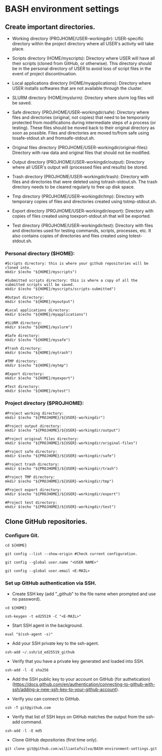 # BASH environment settings

## Create important directories.

- Working directory (PROJHOME/USER-workingdir): USER-specific directory within the project directory where all USER's activity will take place.

- Scripts directory (HOME/myscripts): Directory where USER will have all their scripts (cloned from GitHub, or otherwise). This directory should be in the personal directory of USER to avoid loss of script files in the event of project discontinuation.

- Local applications directory (HOME/myapplications): Directory where USER installs softwares that are not available through the cluster.

- SLURM directory (HOME/myslurm): Directory where slurm log files will be saved.

- Safe directory (PROJHOME/USER-workingdir/safe): Directory where files and directories (original, not copies) that need to be temporarily protected from modifications during intermediate steps of a process (or testing). These files should be moved back to their original directory as soon as possible. Files and directories are moved to/from safe using tosafe-stdout.sh and fromsafe-stdout.sh.

- Original files directory (PROJHOME/USER-workingdir/original-files): Directory with raw data and original files that should not be modified.

- Output directory (PROJHOME/USER-workingdir/output): Directory where all USER's output will (processed files and results) be stored.

- Trash directory (PROJHOME/USER-workingdir/trash): Directory with files and directories that were deleted using totrash-stdout.sh. The trash directory needs to be cleared regularly to free up disk space.

- Tmp directory (PROJHOME/USER-workingdir/tmp): Directory with temporary copies of files and directories created using totmp-stdout.sh.

- Export directory (PROJHOME/USER-workingdir/export): Directory with copies of files created using toexport-stdout.sh that will be exported.

- Test directory (PROJHOME/USER-workingdir/test): Directory with files and directories used for testing commands, scripts, processes, etc. It also contains copies of directories and files created using totest-stdout.sh.

### Personal directory ($HOME):

```
#Scripts directory: this is where your github repositories will be cloned into.
mkdir $(echo "${HOME}/myscripts")

#Submitted scripts directory: this is where a copy of all the submitted scripts will be saved.
mkdir $(echo "${HOME}/myscripts/scripts-submitted")

#Output directory: 
mkdir $(echo "${HOME}/myoutput")

#Local applications directory:
mkdir $(echo "${HOME}/myapplications")

#SLURM directory: 
mkdir $(echo "${HOME}/myslurm")

#Safe directory:
mkdir $(echo "${HOME}/mysafe")

#Trash directory: 
mkdir $(echo "${HOME}/mytrash")

#TMP directory: 
mkdir $(echo "${HOME}/mytmp")

#Export directory:
mkdir $(echo "${HOME}/myexport")

#Test directory:
mkdir $(echo "${HOME}/mytest")
```

### Project directory ($PROJHOME):

```
#Project working directory: 
mkdir $(echo "${PROJHOME}/${USER}-workingdir")

#Project output directory: 
mkdir $(echo "${PROJHOME}/${USER}-workingdir/output")

#Project original files directory: 
mkdir $(echo "${PROJHOME}/${USER}-workingdir/original-files")

#Project safe directory:
mkdir $(echo "${PROJHOME}/${USER}-workingdir/safe")

#Project trash directory: 
mkdir $(echo "${PROJHOME}/${USER}-workingdir/trash")

#Project TMP directory:
mkdir $(echo "${PROJHOME}/${USER}-workingdir/tmp")

#Project export directory:
mkdir $(echo "${PROJHOME}/${USER}-workingdir/export")

#Project test directory: 
mkdir $(echo "${PROJHOME}/${USER}-workingdir/test")
```

## Clone GitHub repositories.

### Configure Git.

```
cd ${HOME}

git config --list --show-origin #Check current configuration.

git config --global user.name "<USER NAME>"

git config --global user.email <E-MAIL>
```

### Set up GitHub authentication via SSH.

- Create SSH key (add "\_github" to the file name when prompted and use no password).

```
cd ${HOME}

ssh-keygen -t ed25519 -C "<E-MAIL>" 
```

- Start SSH agent in the background.

```
eval "$(ssh-agent -s)"
```

- Add your SSH private key to the ssh-agent.

```
ssh-add ~/.ssh/id_ed25519_github
```

- Verify that you have a private key generated and loaded into SSH.

```
ssh-add -l -E sha256
```

- Add the SSH public key to your account on GitHub (for authetication) (https://docs.github.com/en/authentication/connecting-to-github-with-ssh/adding-a-new-ssh-key-to-your-github-account).

- Verify you can connect to GitHub.

```
ssh -T git@github.com
```

- Verify that list of SSH keys on GitHub matches the output from the ssh-add command.

```
ssh-add -l -E md5
```

- Clone GitHub depositories (first time only).

```
git clone git@github.com:williantafsilva/BASH-environment-settings.git
```


